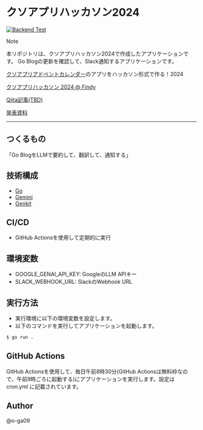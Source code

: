# クソアプリハッカソン2024

[![Backend Test](https://github.com/o-ga09/kuso-app-2024/actions/workflows/lint-and-test.yml/badge.svg?branch=main)](https://github.com/o-ga09/kuso-app-2024/actions/workflows/lint-and-test.yml)

> [!Note]
> 本リポジトリは、クソアプリハッカソン2024で作成したアプリケーションです。
> Go Blogの更新を確認して、Slack通知するアプリケーションです。

[クソアプリアドベントカレンダー](https://qiita.com/advent-calendar/2024/kuso-app)のアプリをハッカソン形式で作る！2024


[クソアプリハッカソン 2024 @ Findy](https://kuso-app.connpass.com/event/336557/)

[Qiita記事(TBD)](https://qiita.com/o-ga)

[発表資料](https://docs.google.com/presentation/d/12SoPi9srlx3E_gwxCvr6YAPmIsZPNJK8nYJ-H7tyOjw/edit?usp=sharing)

---

## つくるもの

「Go BlogをLLMで要約して、翻訳して、通知する」

## 技術構成

- [Go](https://go.dev/)
- [Gemini](https://gemini.google.com/)
- [Genkit](https://firebase.google.com/products/genkit?hl=ja)

## CI/CD

- GitHub Actionsを使用して定期的に実行

## 環境変数

- GOOGLE_GENAI_API_KEY: GoogleのLLM APIキー
- SLACK_WEBHOOK_URL: SlackのWebhook URL

## 実行方法
- 実行環境に以下の環境変数を設定します。
- 以下のコマンドを実行してアプリケーションを起動します。
  
```bash
$ go run .
```

## GitHub Actions

GitHub Actionsを使用して、毎日午前8時30分(GitHub Actionsは無料枠なので、午前9時ごろに起動する)にアプリケーションを実行します。設定は cron.yml に記載されています。

## Author

@o-ga09
